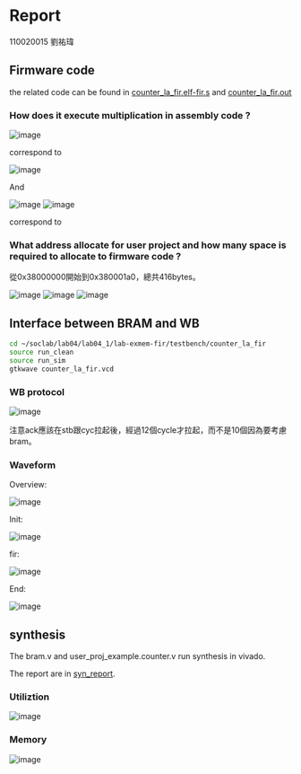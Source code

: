 # Report
110020015 劉祐瑋
## Firmware code 
the related code can be found in [counter_la_fir.elf-fir.s](https://github.com/nthuyouwei/soclab/blob/main/lab04/lab04_1/lab-exmem_fir/testbench/counter_la_fir/counter_la_fir.elf-fir.s) and [counter_la_fir.out](https://github.com/nthuyouwei/soclab/blob/main/lab04/lab04_1/lab-exmem_fir/testbench/counter_la_fir/counter_la_fir.out)

### How does it execute  multiplication in assembly code ?

![image](https://github.com/nthuyouwei/soclab/assets/145022311/45922a48-51b5-4fb5-a9cd-a00ca6cbabbd)

correspond to 

![image](https://github.com/nthuyouwei/soclab/assets/145022311/49eebb47-c1a3-4114-a41f-8c54b02097e8)

And 

![image](https://github.com/nthuyouwei/soclab/assets/145022311/4834b1ff-ec85-4587-90b7-a8f80f524c2d)
![image](https://github.com/nthuyouwei/soclab/assets/145022311/d4852498-f869-4035-9708-cfb807c9ceb1)

correspond to




### What address allocate for user project and how many space is required to allocate to firmware code ?

從0x38000000開始到0x380001a0，總共416bytes。

![image](https://github.com/nthuyouwei/soclab/assets/145022311/cf020db9-0979-4dec-860f-7de4ff93f29b)
![image](https://github.com/nthuyouwei/soclab/assets/145022311/0480f5d9-0702-4796-8fcf-dd1f663e3428)
![image](https://github.com/nthuyouwei/soclab/assets/145022311/127830c0-60ff-4788-b482-c48c4363f432)




## Interface between BRAM and WB
```sh
cd ~/soclab/lab04/lab04_1/lab-exmem-fir/testbench/counter_la_fir
source run_clean
source run_sim
gtkwave counter_la_fir.vcd
```
### WB protocol 
![image](https://github.com/nthuyouwei/soclab/assets/145022311/4da48f74-7eb9-41f3-afd1-bc2b0395ea31)

注意ack應該在stb跟cyc拉起後，經過12個cycle才拉起，而不是10個因為要考慮bram。
### Waveform

Overview:

![image](https://github.com/nthuyouwei/soclab/assets/145022311/0d0d3726-474a-4b2b-9522-36ddde17a313)

Init:

![image](https://github.com/nthuyouwei/soclab/assets/145022311/6df48511-18aa-4993-8088-a05a645bf13c)

fir:

![image](https://github.com/nthuyouwei/soclab/assets/145022311/6bfbf08b-a328-408b-a37f-cf5f015d6d10)

End:

![image](https://github.com/nthuyouwei/soclab/assets/145022311/24150ec9-c542-4d52-89e6-b6dc01f70bab)


## synthesis
The bram.v and user_proj_example.counter.v run synthesis in vivado.

The report are in [syn_report](https://github.com/nthuyouwei/soclab/tree/main/lab04/lab04_1/syn_report).
### Utiliztion
![image](https://github.com/nthuyouwei/soclab/assets/145022311/1abb053a-2a77-481a-ac85-505f397c754b)

### Memory

![image](https://github.com/nthuyouwei/soclab/assets/145022311/1c494d94-34e9-4732-9212-55e44e7bd71c)

